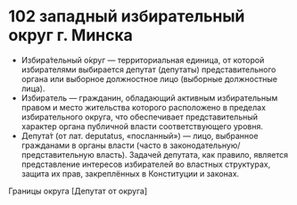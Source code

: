 # 102 западный избирательный округ г. Минска
* Избира́тельный о́круг — территориальная единица, от которой избирателями выбирается депутат (депутаты) представительного органа или выборное должностное лицо (выборные должностные лица).
* Избиратель — гражданин, обладающий активным избирательным правом и место жительства которого расположено в пределах избирательного округа, что обеспечивает представительный характер органа публичной власти соответствующего уровня.
* Депута́т (от лат. deputatus, «посланный») — лицо, выбранное гражданами в органы власти (часто в законодательную/представительную власть). Задачей депутата, как правило, является представление интересов избирателей во властных структурах, защита их прав, закреплённых в Конституции и законах.

Границы округа
[Депутат от округа]




